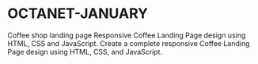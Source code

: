 # OCTANET-JANUARY
Coffee shop landing page 
Responsive Coffee Landing Page design using HTML, CSS and JavaScript.
Create a complete responsive Coffee Landing Page design  using HTML, CSS, and  JavaScript.
